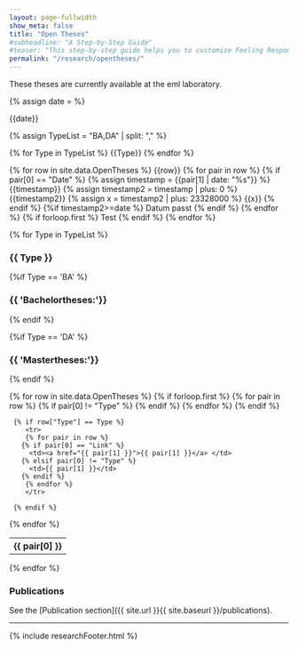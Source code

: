 ```yaml
---
layout: page-fullwidth
show_meta: false
title: "Open Theses"
#subheadline: "A Step-by-Step Guide"
#teaser: "This step-by-step guide helps you to customize Feeling Responsive to your needs."
permalink: "/research/opentheses/"
---
```

These theses are currently available at the eml laboratory.

{% assign date = %}

{{date}}


{% assign TypeList = "BA,DA" | split: "," %}


{% for Type in TypeList %}
	{{Type}}
{% endfor %}

{% for row in site.data.OpenTheses %}
        {{row}}
		{% for pair in row %}
			{% if pair[0] == "Date" %}
				{% assign timestamp = {{pair[1] | date: "%s"}} %}
				{{timestamp}}
				{% assign timestamp2 = timestamp | plus: 0 %}
				{{timestamp2}}
				{% assign x = timestamp2 | plus: 23328000 %}
				{{x}}
			{% endif %}
			{%if timestamp2>=date %}
				Datum passt
			{% endif %}
		{% endfor %}
	{% if forloop.first %}
		Test
	{% endif %}
{% endfor %}



{% for Type in TypeList %}
### {{ Type }} 

{%if Type == 'BA' %}
### {{ 'Bachelortheses:'}}
{% endif %}

{%if Type == 'DA' %}
### {{ 'Mastertheses:'}}
{% endif %}

<table>
  {% for row in site.data.OpenTheses %}
     {% if forloop.first %}
	<tr>
	{% for pair in row %}
	   {% if pair[0] != "Type" %}
	      <th>{{ pair[0] }}</th>
	   {% endif %}
        {% endfor %}
	</tr>
     {% endif %}

     {% if row["Type"] == Type %}
        <tr>
        {% for pair in row %}
	   {% if pair[0] == "Link" %}
	   	 <td><a href="{{ pair[1] }}">{{ pair[1] }}</a> </td>
	   {% elsif pair[0] != "Type" %}
	   	 <td>{{ pair[1] }}</td>
	   {% endif %}
        {% endfor %}
        </tr>

     {% endif %}
  {% endfor %}
  
</table>
{% endfor %}



### Publications

See the [Publication section]({{ site.url }}{{ site.baseurl }}/publications).

---

{% include researchFooter.html %}


